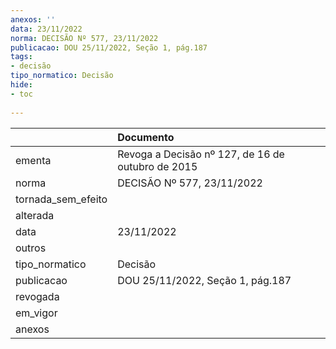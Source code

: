 ```yaml
---
anexos: ''
data: 23/11/2022
norma: DECISÃO Nº 577, 23/11/2022
publicacao: DOU 25/11/2022, Seção 1, pág.187
tags:
- decisão
tipo_normatico: Decisão
hide: 
- toc 
 
---
```


|                    | Documento                                         |
|:-------------------|:--------------------------------------------------|
| ementa             | Revoga a Decisão nº 127, de 16 de outubro de 2015 |
| norma              | DECISÃO Nº 577, 23/11/2022                        |
| tornada_sem_efeito |                                                   |
| alterada           |                                                   |
| data               | 23/11/2022                                        |
| outros             |                                                   |
| tipo_normatico     | Decisão                                           |
| publicacao         | DOU 25/11/2022, Seção 1, pág.187                  |
| revogada           |                                                   |
| em_vigor           |                                                   |
| anexos             |                                                   |